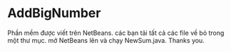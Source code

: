 # AddBigNumber
Phần mềm được viết trên NetBeans.
các bạn tải tất cả các file về bỏ trong một thư mục.
mở NetBeans lên và chạy NewSum.java. 
Thanks you.
